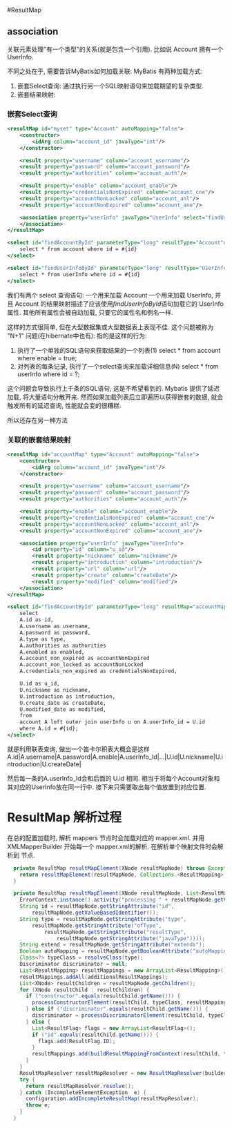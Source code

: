 #ResultMap

## association

关联元素处理"有一个类型"的关系(就是包含一个引用).
比如说 Account 拥有一个 UserInfo.

不同之处在于, 需要告诉MyBatis如何加载关联:
MyBatis 有两种加载方式:

1. 嵌套Select查询: 通过执行另一个SQL映射语句来加载期望的复杂类型.
2. 嵌套结果映射:

### 嵌套Select查询

```xml
<resultMap id="myset" type="Account" autoMapping="false">
    <constructor>
        <idArg column="account_id" javaType="int"/>
    </constructor>

    <result property="username" column="account_username"/>
    <result property="password" column="account_password"/>
    <result property="authorities" column="account_auth"/>

    <result property="enable" column="account_enable"/>
    <result property="credentialsNonExpired" column="account_cne"/>
    <result property="accountNonLocked" column="account_anl"/>
    <result property="accountNonExpired" column="account_ane"/>

    <association property="userInfo" javaType="UserInfo" select="findUserInfoById" column="userInfo_id" fetchType="lazy">
    </association>
</resultMap>

<select id="findAccountById" parameterType="long" resultType="Account">
    select * from account where id = #{id}
</select>

<select id="findUserInfoById" parameterType="long" resultType="UserInfo">
    select * from userInfo where id = #{id}
</select>
```

我们有两个 select 查询语句: 一个用来加载 Account 一个用来加载 UserInfo,
并且 Account 的结果映射描述了应该使用*findUserInfoById*语句加载它的 UserInfo 属性.
其他所有属性会被自动加载, 只要它的属性名和例名一样.

这样的方式很简单, 但在大型数据集或大型数据表上表现不佳.
这个问题被称为 "N+1" 问题(在hibernate中也有):
指的是这样的行为:

1. 执行了一个单独的SQL语句来获取结果的一个列表(1) select * from account where enable = true;
2. 对列表的每条记录, 执行了一个select查询来加载详细信息(N) select * from userInfo where id = ?;

这个问题会导致执行上千条的SQL语句, 这是不希望看到的.
Mybatis 提供了延迟加载, 将大量语句分散开来.
然而如果加载列表后立即遍历以获得嵌套的数据,
就会触发所有的延迟查询, 性能就会变的很糟糕.

所以还存在另一种方法

### 关联的嵌套结果映射

```xml
<resultMap id="accountMap" type="Account" autoMapping="false">
    <constructor>
        <idArg column="account_id" javaType="int"/>
    </constructor>

    <result property="username" column="account_username"/>
    <result property="password" column="account_password"/>
    <result property="authorities" column="account_auth"/>

    <result property="enable" column="account_enable"/>
    <result property="credentialsNonExpired" column="account_cne"/>
    <result property="accountNonLocked" column="account_anl"/>
    <result property="accountNonExpired" column="account_ane"/>

    <association property="userInfo" javaType="UserInfo">
        <id property="id" column="u_id"/>
        <result property="nickname" column="nickname"/>
        <result property="introduction" column="introduction"/>
        <result property="url" column="url"/>
        <result property="create" column="createDate"/>
        <result property="modified" column="modified"/>
    </association>
</resultMap>

<select id="findAccountById" parameterType="long" resultMap="accountMap">
    select
    A.id as id,
    A.username as username,
    A.password as password,
    A.type as type,
    A.authorities as authorities
    A.enabled as enabled,
    A.account_non_expired as accountNonExpired
    A.account_non_locked as accountNonLocked
    A.credentials_non_expired as credentialsNonExpired,

    U.id as u_id,
    U.nickname as nickname,
    U.introduction as introduction,
    U.create_date as createDate,
    U.modified_date as modified,
    from
    account A left outer join userInfo u on A.userInfo_id = U.id
    where A.id = #{id};
</select>
```

就是利用联表查询, 做出一个笛卡尔积表大概会是这样
A.id|A.username|A.password|A.enable|A.userInfo\_Id|...|U.id|U.nickname|U.introduction|U.createDate|

然后每一条的A.userInfo\_Id会和后面的 U.id 相同.
相当于将每个Account对象和其对应的UserInfo放在同一行中.
接下来只需要取出每个值放置到对应位置.

# ResultMap 解析过程

在总的配置加载时, 解析 mappers 节点时会加载对应的 mapper.xml.
并用 XMLMapperBuilder 开始每一个 mapper.xml的解析.
在解析单个映射文件时会解析到 <result/> 节点.

```java
  private ResultMap resultMapElement(XNode resultMapNode) throws Exception {
    return resultMapElement(resultMapNode, Collections.<ResultMapping> emptyList());
  }

  private ResultMap resultMapElement(XNode resultMapNode, List<ResultMapping> additionalResultMappings) throws Exception {
    ErrorContext.instance().activity("processing " + resultMapNode.getValueBasedIdentifier());
    String id = resultMapNode.getStringAttribute("id",
        resultMapNode.getValueBasedIdentifier());
    String type = resultMapNode.getStringAttribute("type",
        resultMapNode.getStringAttribute("ofType",
            resultMapNode.getStringAttribute("resultType",
                resultMapNode.getStringAttribute("javaType"))));
    String extend = resultMapNode.getStringAttribute("extends");
    Boolean autoMapping = resultMapNode.getBooleanAttribute("autoMapping");
    Class<?> typeClass = resolveClass(type);
    Discriminator discriminator = null;
    List<ResultMapping> resultMappings = new ArrayList<ResultMapping>();
    resultMappings.addAll(additionalResultMappings);
    List<XNode> resultChildren = resultMapNode.getChildren();
    for (XNode resultChild : resultChildren) {
      if ("constructor".equals(resultChild.getName())) {
        processConstructorElement(resultChild, typeClass, resultMappings);
      } else if ("discriminator".equals(resultChild.getName())) {
        discriminator = processDiscriminatorElement(resultChild, typeClass, resultMappings);
      } else {
        List<ResultFlag> flags = new ArrayList<ResultFlag>();
        if ("id".equals(resultChild.getName())) {
          flags.add(ResultFlag.ID);
        }
        resultMappings.add(buildResultMappingFromContext(resultChild, typeClass, flags));
      }
    }
    ResultMapResolver resultMapResolver = new ResultMapResolver(builderAssistant, id, typeClass, extend, discriminator, resultMappings, autoMapping);
    try {
      return resultMapResolver.resolve();
    } catch (IncompleteElementException  e) {
      configuration.addIncompleteResultMap(resultMapResolver);
      throw e;
    }
  }
```
